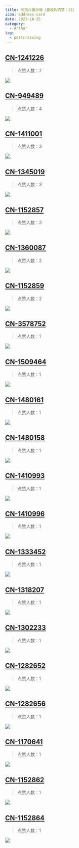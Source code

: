 ```yaml
---
title: 明信片展示墙（我收到的赞：21）
icon: address-card
date: 2023-10-25
category:
  - Arthur
tag:
  - postcrossing
---
```


## [CN-1241226](https://www.postcrossing.com/postcards/CN-1241226)
>点赞人数：7

![](https://s3.amazonaws.com/static2.postcrossing.com/postcard/medium/b23f5bb79a266ae4b0a9b7fe47983a1b.jpg) 
 ## [CN-949489](https://www.postcrossing.com/postcards/CN-949489)
>点赞人数：4

![](https://s3.amazonaws.com/static2.postcrossing.com/postcard/medium/023065f841be8fc2ef00308ae793a107.jpg) 
 ## [CN-1411001](https://www.postcrossing.com/postcards/CN-1411001)
>点赞人数：3

![](https://s3.amazonaws.com/static2.postcrossing.com/postcard/medium/869460af40add2292917a00565e9d693.jpg) 
 ## [CN-1345019](https://www.postcrossing.com/postcards/CN-1345019)
>点赞人数：3

![](https://s3.amazonaws.com/static2.postcrossing.com/postcard/medium/12eb4e76d57d8e3cf67c97b6c0007aa1.jpg) 
 ## [CN-1152857](https://www.postcrossing.com/postcards/CN-1152857)
>点赞人数：3

![](https://s3.amazonaws.com/static2.postcrossing.com/postcard/medium/6e4756e769b039889c5a89cef233a167.jpg) 
 ## [CN-1360087](https://www.postcrossing.com/postcards/CN-1360087)
>点赞人数：2

![](https://s3.amazonaws.com/static2.postcrossing.com/postcard/medium/571d90dafdd3975ab4a4a15f56474e58.jpg) 
 ## [CN-1152859](https://www.postcrossing.com/postcards/CN-1152859)
>点赞人数：2

![](https://s3.amazonaws.com/static2.postcrossing.com/postcard/medium/199982bb7e20c17298d3c15a1dcc8051.jpg) 
 ## [CN-3578752](https://www.postcrossing.com/postcards/CN-3578752)
>点赞人数：1

![](https://s3.amazonaws.com/static2.postcrossing.com/postcard/medium/qj9bpbnv88jzskujd240srf7ojtt6atm.jpg) 
 ## [CN-1509464](https://www.postcrossing.com/postcards/CN-1509464)
>点赞人数：1

![](https://s3.amazonaws.com/static2.postcrossing.com/postcard/medium/2b99f06a551404ccc649291f5ebbbd27.jpg) 
 ## [CN-1480161](https://www.postcrossing.com/postcards/CN-1480161)
>点赞人数：1

![](https://s3.amazonaws.com/static2.postcrossing.com/postcard/medium/2e6fd0ad2d4fe9b12fba48320589c819.jpg) 
 ## [CN-1480158](https://www.postcrossing.com/postcards/CN-1480158)
>点赞人数：1

![](https://s3.amazonaws.com/static2.postcrossing.com/postcard/medium/dc03f1af18ef4d10d59648891b82a8d3.jpg) 
 ## [CN-1410993](https://www.postcrossing.com/postcards/CN-1410993)
>点赞人数：1

![](https://s3.amazonaws.com/static2.postcrossing.com/postcard/medium/84a82eca7cc181df54e65265ccb47771.jpg) 
 ## [CN-1410996](https://www.postcrossing.com/postcards/CN-1410996)
>点赞人数：1

![](https://s3.amazonaws.com/static2.postcrossing.com/postcard/medium/6d622a4a49783ff352aea9bdb49992b5.jpg) 
 ## [CN-1333452](https://www.postcrossing.com/postcards/CN-1333452)
>点赞人数：1

![](https://s3.amazonaws.com/static2.postcrossing.com/postcard/medium/2ab07266398d1b503cb21df76556e0f8.jpg) 
 ## [CN-1318207](https://www.postcrossing.com/postcards/CN-1318207)
>点赞人数：1

![](https://s3.amazonaws.com/static2.postcrossing.com/postcard/medium/f6a5fca4cedc75d9a9fa3224311b3fce.jpg) 
 ## [CN-1302233](https://www.postcrossing.com/postcards/CN-1302233)
>点赞人数：1

![](https://s3.amazonaws.com/static2.postcrossing.com/postcard/medium/7ba2448ba687920f15db8667c088dc2f.jpg) 
 ## [CN-1282652](https://www.postcrossing.com/postcards/CN-1282652)
>点赞人数：1

![](https://s3.amazonaws.com/static2.postcrossing.com/postcard/medium/c8aeeadb907773e90ad2b17b509604db.jpg) 
 ## [CN-1282656](https://www.postcrossing.com/postcards/CN-1282656)
>点赞人数：1

![](https://s3.amazonaws.com/static2.postcrossing.com/postcard/medium/7c25c5df87d9ceae35563a8aa99bd6ba.jpg) 
 ## [CN-1170641](https://www.postcrossing.com/postcards/CN-1170641)
>点赞人数：1

![](https://s3.amazonaws.com/static2.postcrossing.com/postcard/medium/0da3add01dfb4e47f788478419aee3af.jpg) 
 ## [CN-1152862](https://www.postcrossing.com/postcards/CN-1152862)
>点赞人数：1

![](https://s3.amazonaws.com/static2.postcrossing.com/postcard/medium/9b5a2768220eb28163645fbe35e6b079.jpg) 
 ## [CN-1152864](https://www.postcrossing.com/postcards/CN-1152864)
>点赞人数：1

![](https://s3.amazonaws.com/static2.postcrossing.com/postcard/medium/c709974037cd3ec3380edd88bb2e99f4.jpg) 
 